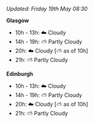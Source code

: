 *Updated: Friday 19th May 08:30*

**Glasgow**

* 10h - 13h: :cloud: Cloudy
* 14h - 19h: :partly_sunny: Partly Cloudy
* 20h: :cloud: Cloudy [:partly_sunny: as of 10h]
* 21h: :partly_sunny: Partly Cloudy

**Edinburgh**

* 10h - 13h: :cloud: Cloudy
* 14h - 19h: :partly_sunny: Partly Cloudy
* 20h: :cloud: Cloudy [:partly_sunny: as of 10h]
* 21h: :partly_sunny: Partly Cloudy
